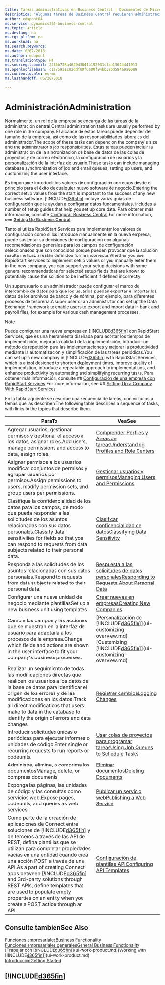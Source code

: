 ```yaml
---
title: Tareas administrativas en Business Central | Documentos de Microsoft
description: "Algunas tareas de Business Central requieren administración y configuración centrales. Consulte cuáles son aprenda y qué hacer."
author: edupont04
ms.service: dynamics365-business-central
ms.topic: article
ms.devlang: na
ms.tgt_pltfrm: na
ms.workload: na
ms.search.keywords: 
ms.date: 0/07/2018
ms.author: edupont
ms.translationtype: HT
ms.sourcegitcommit: 2286b728a464943841b192031cfea13644441013
ms.openlocfilehash: c1675921c82ddf00f6a00f94bb38bd594a9a0089
ms.contentlocale: es-mx
ms.lasthandoff: 06/28/2018

---
```

# <a name="administration"></a><span data-ttu-id="24aff-104">Administración</span><span class="sxs-lookup"><span data-stu-id="24aff-104">Administration</span></span>
<span data-ttu-id="24aff-105">Normalmente, un rol de la empresa se encarga de las tareas de la administración central.</span><span class="sxs-lookup"><span data-stu-id="24aff-105">Central administration tasks are usually performed by one role in the company.</span></span> <span data-ttu-id="24aff-106">El alcance de estas tareas puede depender del tamaño de la empresa, así como de las responsabilidades laborales del administrador.</span><span class="sxs-lookup"><span data-stu-id="24aff-106">The scope of these tasks can depend on the company's size and the administrator's job responsibilities.</span></span> <span data-ttu-id="24aff-107">Estas tareas pueden incluir la administración de la sincronización de base de datos de las colas de proyectos y de correo electrónico, la configuración de usuarios y la personalización de la interfaz de usuario.</span><span class="sxs-lookup"><span data-stu-id="24aff-107">These tasks can include managing database synchronization of job and email queues, setting up users, and customizing the user interface.</span></span>  

<span data-ttu-id="24aff-108">Es importante introducir los valores de configuración correctos desde el principio para el éxito de cualquier nuevo software de negocio.</span><span class="sxs-lookup"><span data-stu-id="24aff-108">Entering the correct setup values from the start is important to the success of any new business software.</span></span> [!INCLUDE[d365fin](includes/d365fin_md.md)]<span data-ttu-id="24aff-109"> incluye varias guías de configuración que le ayudan a configurar datos fundamentales.</span><span class="sxs-lookup"><span data-stu-id="24aff-109"> includes a number of setup guides that help you set up core data.</span></span> <span data-ttu-id="24aff-110">Para obtener más información, consulte [Configurar Business Central](setup.md).</span><span class="sxs-lookup"><span data-stu-id="24aff-110">For more information, see [Setting Up Business Central](setup.md).</span></span>

<span data-ttu-id="24aff-111">Tanto si utiliza RapidStart Services para implementar los valores de configuración como si los introduce manualmente en la nueva empresa, puede sustentar su decisiones de configuración con algunas recomendaciones generales para los campos de configuración seleccionados que son conocidos porque pueden provocar que la solución resulte ineficaz si están definidos forma incorrecta.</span><span class="sxs-lookup"><span data-stu-id="24aff-111">Whether you use RapidStart Services to implement setup values or you manually enter them in the new company, you can support your setup decisions with some general recommendations for selected setup fields that are known to potentially cause the solution to be inefficient if defined incorrectly.</span></span>  

<span data-ttu-id="24aff-112">Un superusuario o un administrador puede configurar el marco de intercambio de datos para que los usuarios puedan exportar e importar los datos de los archivos de banco y de nómina, por ejemplo, para diferentes procesos de tesorería.</span><span class="sxs-lookup"><span data-stu-id="24aff-112">A super user or an administrator can set up the Data Exchange Framework to enable users to export and import data in bank and payroll files, for example for various cash management processes.</span></span>

> [!NOTE]
> <span data-ttu-id="24aff-113">Puede configurar una nueva empresa en [!INCLUDE[d365fin](includes/d365fin_md.md)] con RapidStart Services, que es una herramienta diseñada para acortar los tiempos de implementación, mejorar la calidad de la implementación, introducir un método de repetición para las implementaciones y mejorar la productividad mediante la automatización y simplificación de las tareas periódicas.</span><span class="sxs-lookup"><span data-stu-id="24aff-113">You can set up a new company in [!INCLUDE[d365fin](includes/d365fin_md.md)] with RapidStart Services, which is a tool designed to shorten deployment times, improve quality of implementation, introduce a repeatable approach to implementations, and enhance productivity by automating and simplifying recurring tasks.</span></span> <span data-ttu-id="24aff-114">Para obtener más información, consulte ## [Configuración de una empresa con RapidStart Services](admin-set-up-a-company-with-rapidstart.md).</span><span class="sxs-lookup"><span data-stu-id="24aff-114">For more information, see ## [Setting Up a Company With RapidStart Services](admin-set-up-a-company-with-rapidstart.md).</span></span>

<span data-ttu-id="24aff-115">En la tabla siguiente se describe una secuencia de tareas, con vínculos a temas que las describen.</span><span class="sxs-lookup"><span data-stu-id="24aff-115">The following table describes a sequence of tasks, with links to the topics that describe them.</span></span>   

|<span data-ttu-id="24aff-116">**Para**</span><span class="sxs-lookup"><span data-stu-id="24aff-116">**To**</span></span>|<span data-ttu-id="24aff-117">**Vea**</span><span class="sxs-lookup"><span data-stu-id="24aff-117">**See**</span></span>|  
|------------|-------------|  
|<span data-ttu-id="24aff-118">Agregar usuarios, gestionar permisos y gestionar el acceso a los datos, asignar roles.</span><span class="sxs-lookup"><span data-stu-id="24aff-118">Add users, manage permissions and access to data, assign roles.</span></span>|[<span data-ttu-id="24aff-119">Comprender Perfiles y Áreas de tareas</span><span class="sxs-lookup"><span data-stu-id="24aff-119">Understanding Profiles and Role Centers</span></span>](admin-users-profiles-roles.md)|  
|<span data-ttu-id="24aff-120">Asignar permisos a los usuarios, modificar conjuntos de permisos y agrupar usuarios por permisos.</span><span class="sxs-lookup"><span data-stu-id="24aff-120">Assign permissions to users, modify permission sets, and group users per permissions.</span></span>|[<span data-ttu-id="24aff-121">Gestionar usuarios y permisos</span><span class="sxs-lookup"><span data-stu-id="24aff-121">Managing Users and Permissions</span></span>](ui-how-users-permissions.md)|
|<span data-ttu-id="24aff-122">Clasifique la confidencialidad de los datos para los campos, de modo que pueda responder a las solicitudes de los asuntos relacionadas con sus datos personales.</span><span class="sxs-lookup"><span data-stu-id="24aff-122">Classify data sensitivities for fields so that you can respond to requests from data subjects related to their personal data.</span></span>|[<span data-ttu-id="24aff-123">Clasificar confidencialidad de datos</span><span class="sxs-lookup"><span data-stu-id="24aff-123">Classifying Data Sensitivity</span></span>](admin-classifying-data-sensitivity.md)|
|<span data-ttu-id="24aff-124">Responda a las solicitudes de los asuntos relacionadas con sus datos personales.</span><span class="sxs-lookup"><span data-stu-id="24aff-124">Respond to requests from data subjects related to their personal data.</span></span>|[<span data-ttu-id="24aff-125">Respuesta a las solicitudes de datos personales</span><span class="sxs-lookup"><span data-stu-id="24aff-125">Responding to Requests About Personal Data</span></span>](admin-responding-to-requests-about-personal-data.md)|
|<span data-ttu-id="24aff-126">Configurar una nueva unidad de negocio mediante plantillas</span><span class="sxs-lookup"><span data-stu-id="24aff-126">Set up a new business unit using templates</span></span>|[<span data-ttu-id="24aff-127">Crear nuevas en empresas</span><span class="sxs-lookup"><span data-stu-id="24aff-127">Creating New Companies</span></span>](about-new-company.md)|
|<span data-ttu-id="24aff-128">Cambie los campos y las acciones que se muestran en la interfaz de usuario para adaptarla a los procesos de la empresa.</span><span class="sxs-lookup"><span data-stu-id="24aff-128">Change which fields and actions are shown in the user interface to fit your company's business processes.</span></span> |<span data-ttu-id="24aff-129">[Personalización de [!INCLUDE[d365fin](includes/d365fin_md.md)]](ui-customizing-overview.md)</span><span class="sxs-lookup"><span data-stu-id="24aff-129">[Customizing [!INCLUDE[d365fin](includes/d365fin_md.md)]](ui-customizing-overview.md)</span></span> |
|<span data-ttu-id="24aff-130">Realizar un seguimiento de todas las modificaciones directas que realicen los usuarios a los datos de la base de datos para identificar el origen de los errores y de las modificaciones en los datos.</span><span class="sxs-lookup"><span data-stu-id="24aff-130">Track all direct modifications that users make to data in the database to identify the origin of errors and data changes.</span></span>|[<span data-ttu-id="24aff-131">Registrar cambios</span><span class="sxs-lookup"><span data-stu-id="24aff-131">Logging Changes</span></span>](across-log-changes.md)|  
|<span data-ttu-id="24aff-132">Introducir solicitudes únicas o periódicas para ejecutar informes o unidades de código.</span><span class="sxs-lookup"><span data-stu-id="24aff-132">Enter single or recurring requests to run reports or codeunits.</span></span>|[<span data-ttu-id="24aff-133">Usar colas de proyectos para programar tareas</span><span class="sxs-lookup"><span data-stu-id="24aff-133">Using Job Queues to Schedule Tasks</span></span>](admin-job-queues-schedule-tasks.md)|  
|<span data-ttu-id="24aff-134">Administre, elimine, o comprima los documentos</span><span class="sxs-lookup"><span data-stu-id="24aff-134">Manage, delete, or compress documents</span></span>|[<span data-ttu-id="24aff-135">Eliminar documentos</span><span class="sxs-lookup"><span data-stu-id="24aff-135">Deleting Documents</span></span>](admin-manage-documents.md)|  
|<span data-ttu-id="24aff-136">Exponga las páginas, las unidades de código y las consultas como servicios web.</span><span class="sxs-lookup"><span data-stu-id="24aff-136">Expose pages, codeunits, and queries as web services.</span></span>|[<span data-ttu-id="24aff-137">Publicar un servicio web</span><span class="sxs-lookup"><span data-stu-id="24aff-137">Publishing a Web Service</span></span>](across-how-publish-web-service.md)|
|<span data-ttu-id="24aff-138">Como parte de la creación de aplicaciones de Connect entre soluciones de [!INCLUDE[d365fin](includes/d365fin_md.md)] y de terceros a través de las API de REST, defina plantillas que se utilizan para completar propiedades vacías en una entidad cuando crea una acción POST a través de una API.</span><span class="sxs-lookup"><span data-stu-id="24aff-138">As a part of creating Connect apps between [!INCLUDE[d365fin](includes/d365fin_md.md)] and 3rd-party solutions through REST APIs, define templates that are used to populate empty properties on an entity when you create a POST action through an API.</span></span>|[<span data-ttu-id="24aff-139">Configuración de plantillas API</span><span class="sxs-lookup"><span data-stu-id="24aff-139">Configuring API Templates</span></span>](admin-configuring-api-template.md)|

## <a name="see-also"></a><span data-ttu-id="24aff-140">Consulte también</span><span class="sxs-lookup"><span data-stu-id="24aff-140">See Also</span></span>
[<span data-ttu-id="24aff-141">Funciones empresariales</span><span class="sxs-lookup"><span data-stu-id="24aff-141">Business Functionality</span></span>](across-business-functionality.md)  
[<span data-ttu-id="24aff-142">Funciones empresariales generales</span><span class="sxs-lookup"><span data-stu-id="24aff-142">General Business Functionality</span></span>](ui-across-business-areas.md)  
<span data-ttu-id="24aff-143">[Trabajar con [!INCLUDE[d365fin](includes/d365fin_md.md)]](ui-work-product.md)</span><span class="sxs-lookup"><span data-stu-id="24aff-143">[Working with [!INCLUDE[d365fin](includes/d365fin_md.md)]](ui-work-product.md)</span></span>  
[<span data-ttu-id="24aff-144">Introducción</span><span class="sxs-lookup"><span data-stu-id="24aff-144">Getting Started</span></span>](product-get-started.md)    

## [!INCLUDE[d365fin](includes/free_trial_md.md)]  
 

